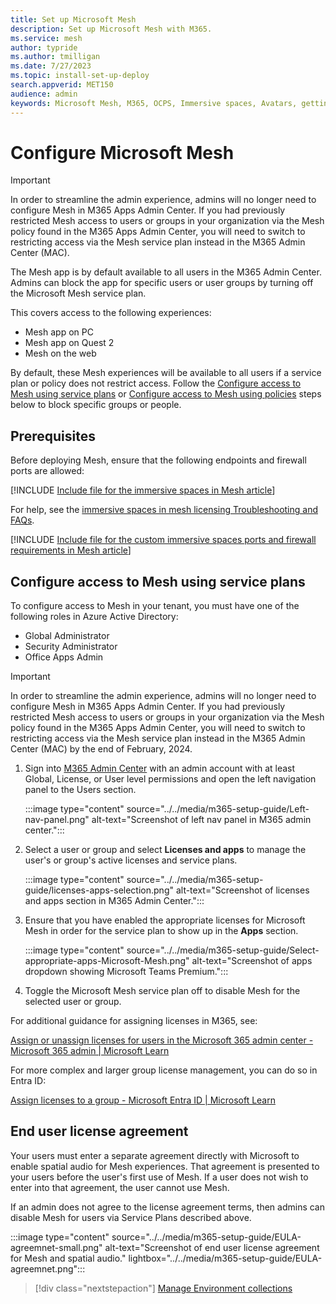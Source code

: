 ```yaml
---
title: Set up Microsoft Mesh
description: Set up Microsoft Mesh with M365.
ms.service: mesh
author: typride
ms.author: tmilligan
ms.date: 7/27/2023
ms.topic: install-set-up-deploy
search.appverid: MET150
audience: admin
keywords: Microsoft Mesh, M365, OCPS, Immersive spaces, Avatars, getting started, documentation, features
---
```


# Configure Microsoft Mesh

> [!IMPORTANT]
> In order to streamline the admin experience, admins will no longer need to configure Mesh in M365 Apps Admin Center. If you had previously restricted Mesh access to users or groups in your organization via the Mesh policy found in the M365 Apps Admin Center, you will need to switch to restricting access via the Mesh service plan instead in the M365 Admin Center (MAC).

The Mesh app is by default available to all users in the M365 Admin Center. Admins can block the app for specific users or user groups by turning off the Microsoft Mesh service plan.

This covers access to the following experiences:

- Mesh app on PC
- Mesh app on Quest 2
- Mesh on the web

By default, these Mesh experiences will be available to all users if a service plan or policy does not restrict access. Follow the [Configure access to Mesh using service plans](#configure-access-to-mesh-using-service-plans) or [Configure access to Mesh using policies](#configure-access-to-mesh-using-service-plans) steps below to block specific groups or people.

## Prerequisites

Before deploying  Mesh, ensure that the following endpoints and firewall ports are allowed:

[!INCLUDE [Include file for the immersive spaces in Mesh article](../../Includes/license-requirements-for-Mesh.md)]

For help, see the [immersive spaces in mesh licensing Troubleshooting and FAQs](../../Resources/mesh-troubleshooting.md#what-are-the-license-requirements-for-immersive-spaces-in-mesh).

[!INCLUDE [Include file for the custom immersive spaces ports and firewall requirements in Mesh article](../../Includes/custom-immersive-spaces-ports-firewall.md)]

## Configure access to Mesh using service plans

To configure access to Mesh in your tenant, you must have one of the following roles in Azure Active Directory:

- Global Administrator
- Security Administrator
- Office Apps Admin

> [!IMPORTANT]
> In order to streamline the admin experience, admins will no longer need to configure Mesh in M365 Apps Admin Center. If you had previously restricted Mesh access to users or groups in your organization via the Mesh policy found in the M365 Apps Admin Center, you will need to switch to restricting access via the Mesh service plan instead in the M365 Admin Center (MAC) by the end of February, 2024.

1. Sign into [M365 Admin Center](https://admin.microsoft.com/) with an admin account with at least Global, License, or User level permissions and open the left navigation panel to the Users section.

    :::image type="content" source="../../media/m365-setup-guide/Left-nav-panel.png" alt-text="Screenshot of left nav panel in M365 admin center.":::

1. Select a user or group and select **Licenses and apps** to manage the user's or group's active licenses and service plans.

    :::image type="content" source="../../media/m365-setup-guide/licenses-apps-selection.png" alt-text="Screenshot of licenses and apps section in M365 Admin Center.":::

1. Ensure that you have enabled the appropriate licenses for Microsoft Mesh in order for the service plan to show up in the **Apps** section.

    :::image type="content" source="../../media/m365-setup-guide/Select-appropriate-apps-Microsoft-Mesh.png" alt-text="Screenshot of apps dropdown showing Microsoft Teams Premium.":::

1. Toggle the Microsoft Mesh service plan off to disable Mesh for the selected user or group.

For additional guidance for assigning licenses in M365, see:

[Assign or unassign licenses for users in the Microsoft 365 admin center - Microsoft 365 admin | Microsoft Learn](/microsoft-365/admin/manage/assign-licenses-to-users?view=o365-worldwide&preserve-view=true)

For more complex and larger group license management, you can do so in Entra ID:

[Assign licenses to a group - Microsoft Entra ID | Microsoft Learn](/entra/identity/users/licensing-groups-assign)

## End user license agreement

Your users must enter a separate agreement directly with Microsoft to enable spatial audio for Mesh experiences. That agreement is presented to your users before the user's first use of Mesh. If a user does not wish to enter into that agreement, the user cannot use Mesh.

If an admin does not agree to the license agreement terms, then admins can disable Mesh for users via Service Plans described above.

:::image type="content" source="../../media/m365-setup-guide/EULA-agreemnet-small.png" alt-text="Screenshot of end user license agreement for Mesh and spatial audio." lightbox="../../media/m365-setup-guide/EULA-agreemnet.png":::

   > [!div class="nextstepaction"]
   > [Manage Environment collections](manage-mesh-on-web.md)
